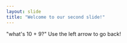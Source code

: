 ```yaml
---
layout: slide
title: "Welcome to our second slide!"
---
```

"what's 10 + 9?"
Use the left arrow to go back!
